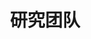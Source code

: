 ---
title: 研究团队

type: landing

sections:
  - block: people
    content:
      title: 研究团队
      # Choose which groups/teams of users to display.
      #   Edit `user_groups` in each user's profile to add them to one or more of these groups.
      user_groups:
          - 教师
      sort_by: Params.order
      sort_ascending: true
    design:
      show_interests: true
      show_role: true
      show_social: true

  - block: people
    content:
      title:
      user_groups:
          - 2022级研究生
          - 2023级研究生
          - 2024级研究生
          - 2025级研究生
          - 2026级研究生
          - 2027级研究生
          - 已毕业
      sort_by: Params.last_name
      sort_ascending: true
    design:
      show_interests: true
      show_role: true
      show_social: true
---